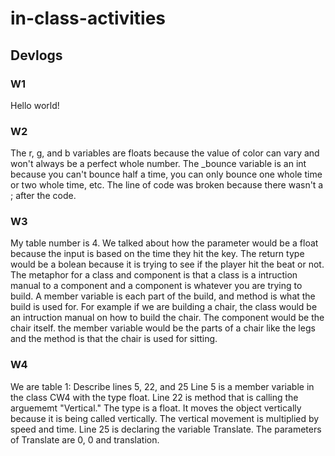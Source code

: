 # in-class-activities
## Devlogs

### W1
Hello world!

### W2
The r, g, and b variables are floats because the value of color can vary and won't always be a perfect whole number. 
The _bounce variable is an int because you can't bounce half a time, you can only bounce one whole time or two whole time, etc. 
The line of code was broken because there wasn't a ; after the code.

### W3
My table number is 4. We talked about how the parameter would be a float because the input is based on the time they hit the key. 
The return type would be a bolean because it is trying to see if the player hit the beat or not.
The metaphor for a class and component is that a class is a intruction manual to a component and a component is whatever you are trying to build. A member variable is each part of the build, and method is what the build is used for. For example if we are building a chair, the class would be an intruction manual on how to build the chair. The component would be the chair itself. the member variable would be the parts of a chair like the legs and the method is that the chair is used for sitting. 

### W4
We are table 1: Describe lines 5, 22, and 25
Line 5 is a member variable in the class CW4 with the type float.
Line 22 is method that is calling the arguememt "Vertical." The type is a float. It moves the object vertically because it is being called vertically. The vertical movement is multiplied by speed and time. 
Line 25 is declaring the variable Translate. The parameters of Translate are 0, 0 and translation.
